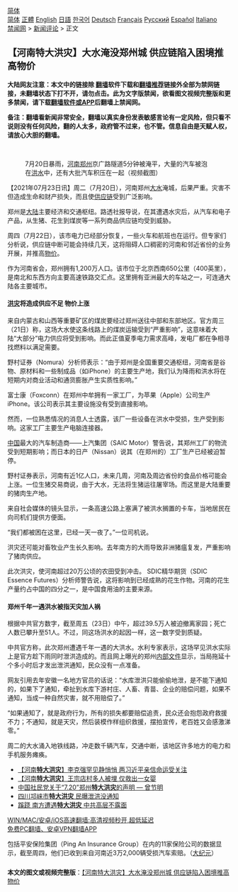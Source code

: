  <!-- 面包屑导航 --> <div class="breadcrumb"><!-- GTranslate: https://gtranslate.io/ -->  <div class="switcher notranslate">  <div class="selected">  <a href="#" onclick="return false;"> 简体</a>  </div>  <div class="option">  <a href="https://www.bannedbook.org" onclick="doGTranslate('zh-CN|zh-CN');jQuery('div.switcher div.selected a').html(jQuery(this).html());return false;" title="简体中文" class="nturl selected"> 简体</a>  <a href="https://www.bannedbook.org/zh-tw/" onclick="doGTranslate('zh-CN|zh-TW');jQuery('div.switcher div.selected a').html(jQuery(this).html());return false;" title="繁體中文" class="nturl"> 正體</a>  <a href="https://www.bannedbook.org/en/" onclick="doGTranslate('zh-CN|en');jQuery('div.switcher div.selected a').html(jQuery(this).html());return false;" title="English" class="nturl"> English</a>  <a href="https://www.bannedbook.org/ja/" onclick="doGTranslate('zh-CN|ja');jQuery('div.switcher div.selected a').html(jQuery(this).html());return false;" title="日本語" class="nturl"> 日語</a>  <a href="https://www.bannedbook.org/ko/" onclick="doGTranslate('zh-CN|ko');jQuery('div.switcher div.selected a').html(jQuery(this).html());return false;" title="한국어" class="nturl"> 한국어</a>  <a href="https://www.bannedbook.org/de/" onclick="doGTranslate('zh-CN|de');jQuery('div.switcher div.selected a').html(jQuery(this).html());return false;" title="Deutsch" class="nturl"> Deutsch</a>  <a href="https://www.bannedbook.org/fr/" onclick="doGTranslate('zh-CN|fr');jQuery('div.switcher div.selected a').html(jQuery(this).html());return false;" title="Français" class="nturl"> Français</a>  <a href="https://www.bannedbook.org/ru/" onclick="doGTranslate('zh-CN|ru');jQuery('div.switcher div.selected a').html(jQuery(this).html());return false;" title="Русский" class="nturl"> Русский</a>  <a href="https://www.bannedbook.org/es/" onclick="doGTranslate('zh-CN|es');jQuery('div.switcher div.selected a').html(jQuery(this).html());return false;" title="Español" class="nturl"> Español</a>  <a href="https://www.bannedbook.org/it/" onclick="doGTranslate('zh-CN|it');jQuery('div.switcher div.selected a').html(jQuery(this).html());return false;" title="Italiano" class="nturl"> Italiano</a>  </div>  </div>      <div class='breadcrumb-sub'><!-- Breadcrumb NavXT 6.3.0 --> <a href="https://www.bannedbook.org/" class="home">禁闻网</a> &gt; <a href="https://www.bannedbook.org/bnews/comments/" class="category">新闻评论</a> &gt; 正文</div></div><h2>【河南特大洪灾】大水淹没郑州城 供应链陷入困境推高物价</h2> <p class="notice"><b>大陆网友注意：本文中的链接除 <a href="https://github.com/bannedbook/fanqiang" >翻墙</a>软件下载和<a href="https://github.com/killgcd/justmysocks/blob/master/README.md">翻墙推荐</a>链接外全部为禁网链接，未翻墙状态下打不开，请勿点击。此为文字版禁闻，欲看图文视频完整版和更多禁闻，请下载<a href="https://github.com/bannedbook/fanqiang">翻墙软件或APP</a>后翻墙上禁闻网。</p><p>备注：翻墙看新闻非常安全，翻墙以真实身份发表敏感言论有一定风险，但只看不说则没有任何风险，翻的人太多，政府管不过来，也不管。信息自由是天赋人权，请放心大胆的翻墙。</b></p>  <div class="entry"> <br /> <figure><a href="https://i1.wp.com/upload-images-bucket-v64rleca837do.s3.eu-west-1.amazonaws.com/wp-content/uploads/2021/07/22172822/Screen-Shot-2021-07-22-at-13.27.16.png?fit=1664%2C1074&#038;ssl=1" data-caption="7月20日暴雨，河南郑州京广路隧道5分钟被淹平，大量的汽车被泡在洪水中，还有大批汽车积压在一起（视频截图）"></a><figcaption class="wp-caption-text">7月20日暴雨，<a href="https://www.bannedbook.org/bnews/tag/%e6%b2%b3%e5%8d%97/" class="st_tag internal_tag" rel="tag" title="标签 河南 下的日志">河南</a><a href="https://www.bannedbook.org/bnews/tag/%e9%83%91%e5%b7%9e/" class="st_tag internal_tag" rel="tag" title="标签 郑州 下的日志">郑州</a>京广路隧道5分钟被淹平，大量的汽车被泡在<a href="https://www.bannedbook.org/bnews/tag/%e6%b4%aa%e6%b0%b4/" class="st_tag internal_tag" rel="tag" title="标签 洪水 下的日志">洪水</a>中，还有大批汽车积压在一起（视频截图）</figcaption></figure> <p>【2021年07月23日讯】周二（7月20日），河南郑州<a href="https://www.bannedbook.org/bnews/tag/%E5%A4%A7%E6%B0%B4/" class="st_tag internal_tag" rel="tag" title="标签 大水 下的日志">大水</a>淹城，后果严重。灾害不但造成生命和财产损失，而且使<a href="https://www.bannedbook.org/bnews/tag/%E4%BE%9B%E5%BA%94%E9%93%BE/" class="st_tag internal_tag" rel="tag" title="标签 供应链 下的日志">供应链</a>受到广泛影响。</p> <p>郑州是<span class='wp_keywordlink_affiliate'><a href="https://www.bannedbook.org/" title="大陆" target="_blank">大陆</a></span>主要经济和交通枢纽。路透社报导说，在其遭遇水灾后，从汽车和电子产品，从生猪、花生到煤炭等一系列商品供应链均受到威胁。</p> <p>周四（7月22日），该市电力已经部分恢复，一些火车和航班也在运行。但专家们分析说，供应链中断可能会持续几天，这将阻碍人口稠密的河南和邻近省份的业务开展，并推高<a href="https://www.bannedbook.org/bnews/tag/%e7%89%a9%e4%bb%b7/" class="st_tag internal_tag" rel="tag" title="标签 物价 下的日志">物价</a>。</p> <p>作为河南省会，郑州拥有1,200万人口。该市位于北京西南650公里（400英里），是南北和东西方向主要高速铁路交汇点。这里拥有亚洲最大的车站之一，可连通大陆各主要城市。</p> <h4><strong><a href="https://www.bannedbook.org/bnews/tag/%e6%b4%aa%e7%81%be/" class="st_tag internal_tag" rel="tag" title="标签 洪灾 下的日志">洪灾</a>将造成供应不足 物价上涨</strong></h4> <p>来自内蒙古和山西等重要矿区的煤炭要经过郑州送往中部和东部地区。官方周三（21日）称，这场大水使这条线路上的煤炭运输受到“严重影响”，这意味着大陆“大部分”电力供应将受到影响。而此正值夏季电力需求高峰，发电厂都在争相寻找燃料以满足需要。</p>  <p>野村证券（Nomura）分析师表示：“由于郑州是全国重要交通枢纽，河南省是谷物、原材料和一些制成品（如iPhone）的主要生产地，我们认为降雨和洪水将在短期内对商业活动和通货膨胀产生实质性影响。”</p> <p>富士康（Foxconn）在郑州中牟拥有一家工厂，为苹果（Apple）公司生产iPhone。该公司表示其主要设施没有受到直接影响。</p> <p>然而，一位熟悉情况的消息人士透露，该厂一些设备在洪水中受损，生产受到影响。这家工厂主要生产电脑连接器。</p> <p><span class='wp_keywordlink_affiliate'><a href="https://www.bannedbook.org/" title="中国" target="_blank">中国</a></span>最大的汽车制造商——上汽集团（SAIC Motor）警告说，其郑州工厂的物流受到短期影响；而日本的日产（Nissan）说其（在郑州的）工厂生产已经被迫暂停。</p> <p>野村证券表示，河南有近1亿人口，未来几周，河南及周边省份的食品价格可能会上涨。一位生猪交易商说，由于大水，无法将生猪运往屠宰场。而这里是大陆重要的猪肉生产地。</p>  <p>来自社会媒体的镜头显示，一条高速公路上塞满了被洪水搁置的卡车，当地居民在向司机们提供方便面。</p> <p>“我们都被困在这里，已经一天一夜了。”一位司机说。</p> <p>洪灾还可能对畜牧业产生长久影响。去年南方的大雨导致非洲猪瘟复发，严重影响了猪肉供应。</p> <p>此次洪灾，使河南超过20万公顷的农田受到冲击。 SDIC精华期货（SDIC Essence Futures）分析师警告说，这将影响到已经成熟的花生作物。河南的花生产量约占中国的四分之一，是中国食用油的主要来源。</p> <h4><strong>郑州千年一遇洪水被指天灾加人祸</strong></h4> <p>根据中共官方数字，截至周五（23日）中午，超过39.5万人被迫撤离家园；死亡人数已攀升至51人。不过，同这场洪水的起因一样，这一数字受到质疑。</p>  <p>中共官方称，此次郑州遭遇千年一遇的大洪水。水利专家表示，这场罕见洪水实际上是官方趁下雨同时泄洪造成的。而且网上曝光的郑州<span class='wp_keywordlink'><a href="https://www.bannedbook.org/forum34/" title="中共内部文件 中共保密文件 解密文件" target="_blank">内部文件</a></span>显示，当局拖延十个多小时后才发出泄洪通知，民众没有一点准备。</p> <p>网友引用去年安徽一名地方官员的话说：“水库泄洪只能偷偷地泄，是不能下通知的，如果下了通知，牵扯到水库下游村庄、人畜、青苗、企业的赔偿问题，如果不通知，当成一种自然灾害，就不用赔偿了。”</p> <p>“如果通知了，就是政府行为，所有的损失都要赔偿追责，民众还会抱怨政府救援不力；不通知，就是天灾，然后装模作样组织救援，摆拍宣传，老百姓又会感激涕零。”</p> <p>周二的大水涌入地铁线路，冲走数千辆汽车，交通中断，该地区许多地方的电力和手机服务瘫痪。</p> <ul class='op-related-articles' title='相关阅读'> <li><a href='https://www.bannedbook.org/bnews/comments/20210723/1592458.html' target='_blank'>【河南<b>特大洪灾</b>】李克强罕见静悄悄 两习近平亲信命运受关注</a></li> <li><a href='https://www.bannedbook.org/bnews/comments/20210722/1592272.html' target='_blank'>【河南<b>特大洪灾</b>】王宗店村多人被埋 仅救出一女婴</a></li> <li><a href='https://www.bannedbook.org/bnews/comments/20210722/1591726.html' target='_blank'>中国社民党关于“7.20”郑州<b>特大洪灾</b>的声明 — 曾节明</a></li> <li><a href='https://www.bannedbook.org/bnews/cbnews/20200902/1389822.html' target='_blank'>四川邛崃市<b>特大洪灾</b> 民曝泄洪没通知</a></li> <li><a href='https://www.bannedbook.org/bnews/cbnews/20190723/1162874.html' target='_blank'>蹊跷 南方遭遇<b>特大洪灾</b> 中共高层不露面</a></li> </ul> <p class="texttj"> <a href="https://github.com/bannedbook/fanqiang/wiki/V2ray%E6%9C%BA%E5%9C%BA" target="_blank">WIN/MAC/安卓/iOS高速翻墙:高清视频秒开,超低延迟</a><br/> <a href="https://github.com/bannedbook/fanqiang/wiki/%E7%A6%81%E9%97%BB%E7%BD%91%E5%AE%89%E5%8D%93%E7%BF%BB%E5%A2%99%E6%96%B0%E9%97%BBAPP" target="_blank">免费PC翻墙、安卓VPN翻墙APP</a></p> <p>包括平安保险集团（Ping An Insurance Group）在内的11家保险公司的数据显示，截至周四，他们已收到来自河南近3万2,000辆受损汽车索赔。（<span class='wp_keywordlink_affiliate'><a href="http://www.epochtimes.com/" title="大纪元" target="_blank">大纪元</a></span>）</p><a name='sharetosocial'></a>  <div style="margin-bottom:5px;padding-bottom:5px;clear:both"> <div id="archive-pix-1" class="banner-ads"> <!-- AuctionX Display platform tag START --> <div id="26318x728x90x621x_ADSLOT2" clicktrack="%%CLICK_URL_ESC%%"></div> <!-- AuctionX Display platform tag END --> </div> <div id="archive-pix-2" class="banner-ads"> <!-- AuctionX Display platform tag START --> <div id="26315x300x250x621x_ADSLOT2" clicktrack="%%CLICK_URL_ESC%%"></div> <!-- AuctionX Display platform tag END --> </div> </div>  <div id="archive-pix-1" class="banner-ads"> <!-- AuctionX Display platform tag START --> <div id="26318x728x90x621x_ADSLOT3" clicktrack="%%CLICK_URL_ESC%%"></div> <!-- AuctionX Display platform tag END --> </div> <div><b>本文的图文或视频完整版</b>：<a href='https://www.bannedbook.org/bnews/comments/20210724/1593108.html'>【河南特大洪灾】大水淹没郑州城 供应链陷入困境推高物价</a></div>  </div><!--END ENTRY--> 